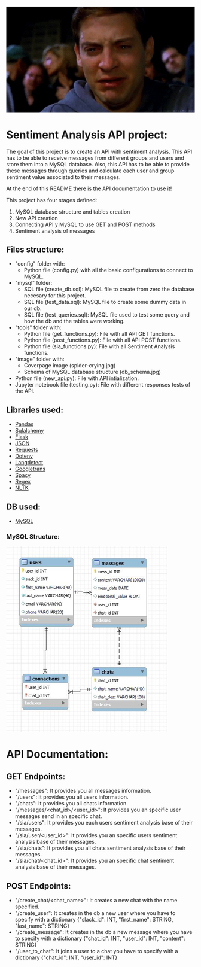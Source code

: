 ![portada](https://github.com/ccastroblua/W6-api-sentiment-project/blob/main/images/spider-crying.jpg)

# Sentiment Analysis API project:

The goal of this project is to create an API with sentiment analysis. This API has to be able to receive messages from different groups and users and store them into a MySQL database. Also, this API has to be able to provide these messages through queries and calculate each user and group sentiment value associated to their messages.

At the end of this README there is the API documentation to use it!


This project has four stages defined:
1. MySQL database structure and tables creation 
2. New API creation 
3. Connecting API y MySQL to use GET and POST methods
4. Sentiment analysis of messages


## Files structure:

- "config" folder with:
    - Python file (config.py) with all the basic configurations to connect to MySQL.
- "mysql" folder: 
    - SQL file (create_db.sql): MySQL file to create from zero the database necesary for this project.
    - SQL file (test_data.sql): MySQL file to create some dummy data in our db.
    - SQL file (test_queries.sql): MySQL file used to test some query and how the db and the tables were working.
- "tools" folder with:
    - Python file (get_functions.py): File with all API GET functions.
    - Python file (post_functions.py): File with all API POST functions.
    - Python file (sia_functions.py): File with all Sentiment Analysis functions.
- "image" folder with:
    - Coverpage image (spider-crying.jpg)
    - Schema of MySQL database structure (db_schema.jpg)
- Python file (new_api.py): File with API intialization.
- Jupyter notebook file (testing.py): File with different responses tests of the API.


## Libraries used:

- [Pandas](https://pandas.pydata.org/)
- [Sqlalchemy](https://www.sqlalchemy.org/)
- [Flask](https://flask.palletsprojects.com/en/2.0.x/)
- [JSON](https://docs.python.org/3/library/json.html)
- [Requests](https://docs.python-requests.org/en/master/)
- [Dotenv](https://pypi.org/project/python-dotenv/)
- [Langdetect](https://pypi.org/project/langdetect/)
- [Googletrans](https://py-googletrans.readthedocs.io/en/latest/)
- [Spacy](https://spacy.io/)
- [Regex](https://docs.python.org/3/library/re.html)
- [NLTK](https://www.nltk.org/)


## DB used:

- [MySQL](https://www.mysql.com/)

### MySQL Structure:

![MySQL Schema](images/db_schema.JPG)



# API Documentation:

## GET Endpoints:

- "/messages": It provides you all messages information.
- "/users": It provides you all users information.
- "/chats": It provides you all chats information.
- "/messages/<chat_id>/<user_id>": It provides you an specific user messages send in an specific chat.
- "/sia/users": It provides you each users sentiment analysis base of their messages.
- "/sia/user/<user_id>": It provides you an specific users sentiment analysis base of their messages.
- "/sia/chats": It provides you all chats sentiment analysis base of their messages.
- "/sia/chat/<chat_id>": It provides you an specific chat sentiment analysis base of their messages.

## POST Endpoints:

- "/create_chat/<chat_name>": It creates a new chat with the name specified.
- "/create_user": It creates in the db a new user where you have to specify with a dictionary {"slack_id": INT, "first_name": STRING, "last_name": STRING}
- "/create_message": It creates in the db a new message where you have to specify with a dictionary {"chat_id": INT, "user_id": INT, "content": STRING}
- "/user_to_chat": It joins a user to a chat you have to specify with a dictionary {"chat_id": INT, "user_id": INT}
